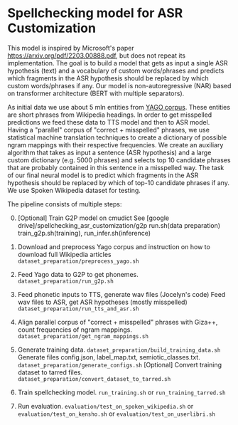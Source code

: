# Spellchecking model for ASR Customization

This model is inspired by Microsoft's paper https://arxiv.org/pdf/2203.00888.pdf, but does not repeat its implementation.
The goal is to build a model that gets as input a single ASR hypothesis (text) and a vocabulary of custom words/phrases and predicts which fragments in the ASR hypothesis should be replaced by which custom words/phrases if any.
Our model is non-autoregressive (NAR) based on transformer architecture (BERT with multiple separators).

As initial data we use about 5 mln entities from [YAGO corpus](https://www.mpi-inf.mpg.de/departments/databases-and-information-systems/research/yago-naga/yago/downloads/). These entities are short phrases from Wikipedia headings.
In order to get misspelled predictions we feed these data to TTS model and then to ASR model.
Having a "parallel" corpus of "correct + misspelled" phrases, we use statistical machine translation techniques to create a dictionary of possible ngram mappings with their respective frequencies.
We create an auxiliary algorithm that takes as input a sentence (ASR hypothesis) and a large custom dictionary (e.g. 5000 phrases) and selects top 10 candidate phrases that are probably contained in this sentence in a misspelled way.
The task of our final neural model is to predict which fragments in the ASR hypothesis should be replaced by which of top-10 candidate phrases if any.
We use Spoken Wikipedia dataset for testing.

The pipeline consists of multiple steps:

0. [Optional] Train G2P model on cmudict
      See [google drive]/spellchecking_asr_customization/g2p
          run.sh(data preparation)
          train_g2p.sh(training),
          run_infer.sh(inference)

1. Download and preprocess Yago corpus and instruction on how to download full Wikipedia articles
   `dataset_preparation/preprocess_yago.sh`

2. Feed Yago data to G2P to get phonemes.
   `dataset_preparation/run_g2p.sh`

3. Feed phonetic inputs to TTS, generate wav files  (Jocelyn's code)
   Feed wav files to ASR, get ASR hypotheses (mostly misspelled)
   `dataset_preparation/run_tts_and_asr.sh`

4. Align parallel corpus of "correct + misspelled" phrases with Giza++, count frequencies of ngram mappings.
   `dataset_preparation/get_ngram_mappings.sh`

5. Generate training data. 
   `dataset_preparation/build_training_data.sh`
   Generate files config.json, label_map.txt, semiotic_classes.txt.
   `dataset_preparation/generate_configs.sh`
   [Optional] Convert training dataset to tarred files.
   `dataset_preparation/convert_dataset_to_tarred.sh`
 
6. Train spellchecking model.
   `run_training.sh`
   or 
   `run_training_tarred.sh`

7. Run evaluation.
   `evaluation/test_on_spoken_wikipedia.sh`
   or
   `evaluation/test_on_kensho.sh`
   or
   `evaluation/test_on_userlibri.sh`
